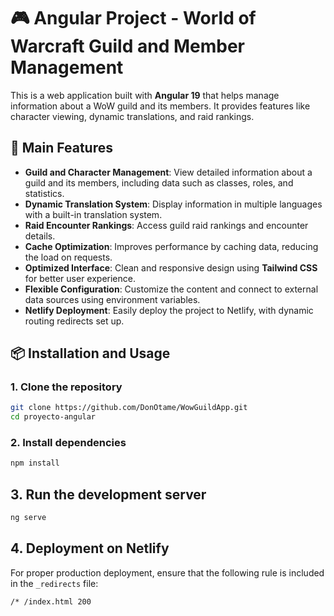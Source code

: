 # 🎮 Angular Project - World of Warcraft Guild and Member Management

This is a web application built with **Angular 19** that helps manage information about a WoW guild and its members. It provides features like character viewing, dynamic translations, and raid rankings.

## 🚀 Main Features

- **Guild and Character Management**: View detailed information about a guild and its members, including data such as classes, roles, and statistics.
- **Dynamic Translation System**: Display information in multiple languages with a built-in translation system.
- **Raid Encounter Rankings**: Access guild raid rankings and encounter details.
- **Cache Optimization**: Improves performance by caching data, reducing the load on requests.
- **Optimized Interface**: Clean and responsive design using **Tailwind CSS** for better user experience.
- **Flexible Configuration**: Customize the content and connect to external data sources using environment variables.
- **Netlify Deployment**: Easily deploy the project to Netlify, with dynamic routing redirects set up.

## 📦 Installation and Usage

### 1. Clone the repository

```bash
git clone https://github.com/DonOtame/WowGuildApp.git
cd proyecto-angular
```

### 2. Install dependencies

```bash
npm install
```
## 3. Run the development server

```bash
ng serve
```

## 4. Deployment on Netlify

For proper production deployment, ensure that the following rule is included in the `_redirects` file:

```sh
/* /index.html 200
```



